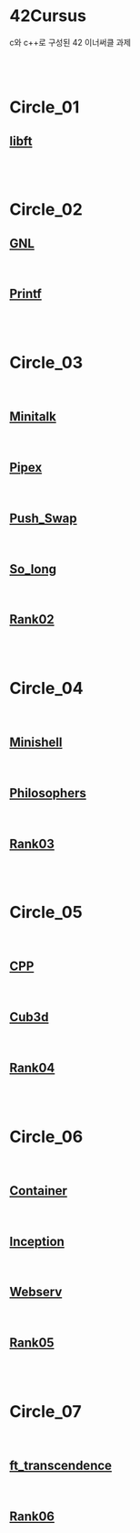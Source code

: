 
# 42Cursus

c와 c++로 구성된 42 이너써클 과제

</br>
</br>


# Circle_01

## [libft](./Circle_01/Libft/README.md)


</br>
</br>

# Circle_02

## [GNL](./Circle_02/Get_Next_Line/README.md)


</br>

## [Printf](./Circle_02/Printf/README.md)

</br>
</br>

# Circle_03

</br>


## [Minitalk](/Circle_03/Minitalk/README.md)



</br>


## [Pipex](./Circle_03/Pipex/README.md)


</br>


## [Push_Swap](./Circle_03/Push_Swap/README.md)


</br>


## [So_long](./Circle_03/So_long/README.md)


</br>


## [Rank02](./Circle_03/Rank02)



</br>
</br>

# Circle_04

</br>


## [Minishell](./Circle_04/Minishell/README.md)


</br>


## [Philosophers](./Circle_04/Philosophers/README.md/)



</br>


## [Rank03](./Circle_04/Rank03/)


</br>
</br>


# Circle_05

</br>


## [CPP](./Circle_05/CPP/README.md)


</br>


## [Cub3d](./Circle_05/Cub3d/README.md)



</br>


## [Rank04](./Circle_05/Rank04/)

</br>
</br>



# Circle_06

</br>


## [Container](./Circle_06/ft_containers/README.md)


</br>


## [Inception](./Circle_06/Inception/README.md)



</br>


## [Webserv](./Circle_06/Webserv/READMD.md)

</br>


## [Rank05](./Circle_06/Rank05/)

</br>
</br>

# Circle_07

</br>


## [ft_transcendence](./Circle_07/ft_transcendence/README.md)


</br>


## [Rank06](./Circle_07/rank06/)



